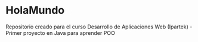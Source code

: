 # HolaMundo
Repositorio creado para el curso Desarrollo de Aplicaciones Web (Ipartek) - Primer proyecto en Java para aprender POO
